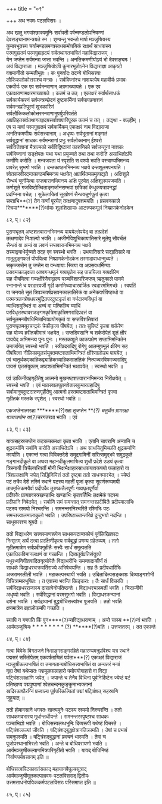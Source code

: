 +++
title = "०९"

+++
अथ नवमः पटलविसरः ।  
  
अथ खलु भगवांश्छाक्यमुनिः सर्वावती पर्षन्मण्डलोपनिषण्णां   
देवसङ्घानामन्त्रयते स्म । शृण्वन्तु भवन्तो मार्षा मञ्जुश्रियस्य   
कुमारभूतस्य चर्यामण्डलमन्त्रसाधकमोपयिकं रक्षार्थं साधकस्य   
परमगुह्यतमं परमगुह्यहृदयं सर्वतथागतभाषितं महाविद्याराजम् ।  
येन जप्तेन सर्वमन्त्रा जप्ता भवन्ति । अनतिक्रमणीयोऽयं भो देवसङ्घमः !   
अयं विद्याराजा । मञ्जुश्रियोऽपि कुमारभूतोऽनेन विद्याराज्ञा आकृष्टो   
वशमानीतो सम्मतीभूतः । कः पुनर्वादः तदन्ये बोधिसत्त्वाः   
लौकिकलोकोत्तराश्च मन्त्राः । सर्वविघ्नांश्च नाशयत्येष महावीर्यः प्रभावः   
एकवीर्यः एक एव सर्वमन्त्राणाम् अग्रमाख्यायते । एक एव   
एकाक्षराणामक्षरमाख्यायते । कतमं च तत् । एकाक्षरं सर्वार्थसाधकं   
सर्वकार्यकरणं सर्वमन्त्रच्छेदनं दुष्टकर्मिणां सर्वपापप्रनाशनं   
सर्वमन्त्रप्रतिपूरणं शुभकारिणं   
सर्वलौकिकलोकोत्तरमन्त्राणामुपर्युपरिवर्तते   
अप्रतिहतसर्वतथागतहृदयसर्वाशापारिपूरक कतमं च तत् । तद्यथा - क्ल्ल्हीम् ।  
एष स मार्षा परमगुह्यतमं सर्वकर्मिकम् एकाक्षरं नाम विद्याराजा   
अनतिक्रमणीयः सर्वसत्त्वानाम् । अधृष्यः सर्वभूतानां मङ्गलं   
सर्वबुद्धानां साधकः सर्वमन्त्राणां प्रभुः सर्वलोकानाम् ईश्वरो   
सर्ववित्तेशानां मैत्रात्मको सर्वविद्विष्टानां कारुणिको सर्वजन्तूनां नाशकः   
सर्वविघ्नानां सङ्क्षेपतः यथा यथा प्रयुज्यते तथा तथा करोति असाधितोऽपि   
कर्माणि करोति । मन्त्रजपता यं स्पृशति स वश्यो भवति वस्त्राण्यभिमन्त्र्य   
प्रावरेत् सुभगो भवति । दन्तकाष्ठमभिमन्त्र्य भक्षये दन्तशूलमपनयति ।  
श्वेतकरवीरदन्तकाष्ठमभिमन्त्र्य भक्षयेत् अप्रार्थितमन्नमुत्पद्यते । अक्षिशूले   
सैन्धवं चूर्णयित्वा सप्तवारानभिमन्त्र्य अक्षि पूरयेत् अक्षिशूलमपजयति ।  
कर्णशूले गजविष्टोत्थिताङ्गर्जानसम्भवां छत्रिकां केधुकपत्रावनद्धां   
प्रदग्निना पचेत् । सुकेलायितां सुखोष्णं सैन्धवचूर्णपूतां कृत्वा   
सप्ताभि**(?) तेन कर्णां पूरयेत् तत्क्षणादुपशमयति । प्रसवनकाले   
स्त्रिया*******(?)र्भायाः शूलशिखायाः आटरुपकमूलं निष्प्राणकेनोदकेन   
  
 ८२, प्। ८२)  
  
पुराणघृतम् अष्टशतवारानभिमन्त्र्य पाययेल्लेपयेद् वा तत्प्रदेशं   
तत्क्षणादेव निःशल्यो भवति । अजीर्णविशूचिकायातिसारे मूलेषु सौवर्चलं   
सैन्धवं वा अन्यं वा लवणं सप्तवारानभिमन्त्र्य भक्षये   
तस्माद्व्याधेर्मुच्यते तदह एव स्वस्थो भवति । उभयातिसारे सद्यातिसारे वा   
मातुलुङ्गफलं पीपयित्वा निष्प्राणकेनोदकेन तस्मादावाधान्मुच्यते ।  
सकृज्जप्तेन तु जप्तेन वा वन्ध्यायाः स्त्रिया वा अप्रसवधर्मिण्याः   
प्रसवमाकाङ्क्षता अश्वगन्धमूलं गव्यघृतेन सह पाचयित्वा गव्यक्षीरेण   
सह पीषयित्वा गव्यक्षीरेणैवाद्वाल्य पञ्चविंशत्परिजप्तम् ऋतुकाले पायये   
स्नानान्ते च परदारवर्जी गृही कममिथ्याचारवर्जितः स्वदारमभिगच्छे । स्वपतिं   
वा जनयते सुतं त्रिपञ्चवर्षप्रसवनकालातिरेकं वा अनेकवर्षविष्टब्धो वा   
परमन्त्रतन्त्रोषधपरमुद्रितपरदुष्टकृतं वा गर्भदारणविधृतं वा   
व्याधिसमुत्थितं वा अन्यं वा यत्किञ्चि व्याधिं   
परविधृतस्थावरजङ्गमकृत्रिमाकृत्रिमगरादिप्रदत्तं वा   
सर्वमूलमन्त्रौषधिमित्रामित्रप्रयोगकृतं वा सप्तविंशतिवारां   
पुराणघृतमयूरचन्द्रकं चेकीकृत्य पीषयेत् । ततः सुपिष्टं कृत्वा शर्करेण   
सह योज्य हरीतकीमात्रं भक्षयेत् । सप्तदिवसानि च शर्करोपेतं शृतं क्षीरं   
पाययेद् अभिमन्त्र्य पुनः पुनः । मस्तकशूले काकपक्षेण सप्ताभिमन्त्रितेन   
उमार्जायेत् स्वस्थो भवति । स्त्रीप्रदरादिषु रोगेषु आलम्बुषमूलं क्षीरेण सह   
पीषयित्वा नीलिकामूलसंयुक्तमष्टशताभिमन्त्रितं क्षीरेणालोड्य पाययेत् ।  
एवं चातुर्थकएकाहिकद्व्याहिकत्र्याहिकसाततिकं नित्यज्वरविषमज्वरादिषु   
पायसं घृतसंयुक्तम् अष्टशताभिमन्त्रितं भक्षापयेत् । स्वस्थो भवति ॥

एवं डाकिनीग्रहगृहीतेषु आत्मनो मुखमष्टशतवारानभिमन्त्र्य निरीक्षयेत् ।  
स्वस्थो भवति । एवं मातरवालपूतनवेतालकुमारग्रहादिषु   
सर्वामानुषदुष्टदारुणगृहीतेषु आत्मनो हस्तमष्टशताभिमन्त्रितं कृत्वा   
गृहीतकं मस्तके स्पृशेत् । स्वस्थो भवति ॥

एकजप्तेनात्मरक्षा *******(?)रक्षा तृजप्तेन ***(?) चतुर्थेन ग्रामरक्षा   
पञ्चजप्तेन या*(?)चरगतरक्षा भवति । एवं   
  
 ८३, प्। ८३)  
  
यावत्सहस्रजप्तेन कटकचकरक्षा कृता भवति । एतानि चापराणि अन्यानि च   
क्षुद्रकर्माणि सर्वाणि करोति असाधितेऽपि । अथ साधयितुमिच्छति क्षुद्रकर्माणि   
कार्याणि । एकान्तं गत्वा विविक्तदेशे समुद्रगामिनीं सरित्समुद्भवे समुद्रकूले   
गङ्गानदीकूले वा अथवा महानदीकूलमाश्रित्य शुचौ प्रदेशे उडयं कृत्वा   
त्रिस्नायी त्रिचैलपरिवर्ती मौनी भिक्षभैक्षाहारसाधकयावकषयो फलाहारो वा   
त्रिंशल्लक्षाणि जपेत् सिद्धिनिमित्तं ततो दृष्ट्वा ततो साधनमारभेत् । ज्येष्ठं   
पटं तत्रैव देशे तस्मिं स्थाने पटस्य महतीं पूजां कृत्वा सुवर्णरूप्यमयी   
ताम्रमृत्तिकमयैर्वा प्रदीपकैः तुरुष्कतैलपूर्णैः गव्यघृतपूर्णैर्वा   
प्रदीपकैः प्रत्यग्रवस्त्रखण्डाभिः खण्डाभिः कृतवर्तिभिः लक्षमेकं पटस्य   
प्रदीपानि निवेदयेत् । सर्वाणि समं समन्तात् समनन्तरप्रदीपितैः प्रदीपमालाभिः   
पटस्य रश्मयो निश्चरन्ति । समनन्तरनिश्चरितै रश्मिभिः पटः   
समन्तज्वालमालाकुलो भवति । उपरिष्टाच्चान्तरिक्षे दुन्दुभयो नदन्ति ।  
साधुकारश्च श्रूयते ॥

ततो विद्याधरेण सत्त्वरमाणरूपेण साधकपटान्तकोणं पूर्वलिखितपटः   
निःसृतम् अर्घं दत्त्वा प्रदक्षिणीकृत्य सर्वबुद्धां प्रणम्य ग्रहेतव्यम् । ततो   
गृहीतमात्रेण सर्वप्रदीपगृहीतैः सत्त्वैः सार्धं समुत्पतति   
एकाधिकविमानलक्षणं वा गच्छन्ति । दिव्यतूर्यप्रतिसंयुक्ते   
मधुरध्वनिगीतवादितनृत्योपेतैः विद्याधरीभिः समन्तादाकीर्णं तं   
साधकं विद्याधरचक्रवर्तिराज्ये अभिषेचयन्ति । सह तैः प्रदीपधारिभिः   
अजरामरलीली भवति । महाकल्पस्थायी भवति । उदितादित्यसङ्काशः दिव्याङ्गशोभी   
विचित्राम्बरभूषितः । त एवास्य भवन्ति किङ्कराः । तैः सार्धं विचरति ।  
सर्वविद्याधरराजास्य दासत्वेनोपतिष्ठन्ते । विद्याधरचक्रवर्ती भवति । चिरञ्जीवी   
अधृष्यो भवति । सर्वसिद्धानां परमसुभगो भवति । विद्याधरकन्यानां   
दशेना भवति । सर्वद्रव्यानां बुद्धबोधिसत्त्वांश्च पूजयति । ततो भवति   
क्षणमात्रेण ब्रह्मलोकमपि गच्छति ।  
  
स्यापि न गणपति किं पुन****(?)न्यविद्याधराणाम् । अन्ते चास्य **(?)न्वं भवति ।  
आर्यमञ्जुश्रियः * * * * * * * * (?) ******(?)वति । उत्तप्ततरम् । तत एकान्ते   
  
 ८४, प्। ८४)  
  
गत्वा विवेके विगतजने निःसङ्गसङ्गरहिते महारण्यमनुप्रविश्य यत्र स्थाने   
पद्मसरं सरितोपेतम् एकवर्षताश्रितं पर्वता***(?) एकाक्षरं विद्याराजं   
मञ्जुश्रीकल्पभाषितं वा तमागतान्यबोधिसत्त्वभाषितं वा अन्यतरं मन्त्रं   
गृह्य तेषां यथेप्सतः पद्ममूलफलाहारो पयोपयोगाहारो वा विद्या   
षट्त्रिंशल्लक्षाणि जपेत् । जपान्ते च तेनैव विधिना पूर्वनिर्दिष्टेन ज्येष्ठं पटं   
प्रतिष्ठाप्य पद्मपुष्पाणां श्वेतचन्दनकुङ्कुमाभ्यक्तानां   
खदिरकाष्ठैरग्निं प्रज्वाल्य पूर्वपरिकल्पितां पद्मां षट्त्रिंशत् सहस्राणि   
जुहुयात् ॥

ततो होमावसाने भगवतः शाक्यमुनेः पटस्य रश्मयो निश्चरन्ति । ततो   
साधकमवभास्य मूर्धान्तर्धीयन्ते । समनन्तरस्पृष्टश्च साधकः   
पञ्चाभिज्ञो भवति । बोधिसत्त्वलब्धभूमिः दिव्यरूपी यथेष्टं विचरते ।  
षट्त्रिंशत्कल्पां जीवति । षट्त्रिंशद्बुद्धक्षेत्रानतिक्रामति । तेषां च प्रभावं   
समनुपश्यति । षट्त्रिंशद्बुद्धानां प्रवचनं धारयति । तेषां च   
पूजोपस्थानाभिरतो भवति । अन्ते च बोधिपरायणो भवति ।  
आर्यमञ्जुश्रीकल्याणमित्रपरिगृहीतो भवति । यावद् बोधिनिष्ठं   
निर्वाणपर्यवसानम् इति ॥

बोधिसत्त्वपिटकावतंसकाद् महायानवैपुल्यसूत्राद्   
आर्यमञ्जुश्रीमूलकल्पान्नवमः पटलविसराद् द्वितीयः   
उत्तमसाधनोपयिककर्मपटलविसरः परिसमाप्त इति ॥

८५, प्। ८५)  
  
